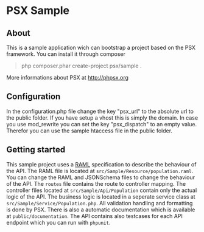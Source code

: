 PSX Sample
===

## About

This is a sample application wich can bootstrap a project based on the PSX 
framework. You can install it through composer

> php composer.phar create-project psx/sample .

More informations about PSX at http://phpsx.org

## Configuration

In the configuration.php file change the key "psx_url" to the absolute url to
the public folder. If you have setup a vhost this is simply the domain. In case
you use mod_rewrite you can set the key "psx_dispatch" to an empty value. 
Therefor you can use the sample htaccess file in the public folder.

## Getting started

This sample project uses a [RAML] specification to describe the behaviour of the
API. The RAML file is located at `src/Sample/Resource/population.raml`.
You can change the RAML and JSONSchema files to change the behaviour of the API.
The `routes` file contains the route to controller mapping. The controller files
located at `src/Sample/Api/Population` contain only the actual logic of the API.
The business logic is located in a seperate service class at 
`src/Sample/Service/Population.php`. All validation handling and formatting is 
done by PSX. There is also a automatic documentation which is available at 
`public/documentation`. The API contains also testcases for each API endpoint 
which you can run with `phpunit`.

[RAML]: http://raml.org/
